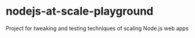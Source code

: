 # nodejs-at-scale-playground
Project for tweaking and testing techniques of scaling Node.js web apps
